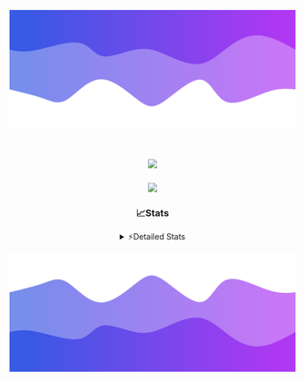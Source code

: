 ![Header](./header.png)
<div align="center">

<h1 align="center">
  <a href="https://git.io/typing-svg">
    <img src="https://readme-typing-svg.herokuapp.com/?lines=Hello,+There!+%F0%9F%91%8B;This+is+chicho.;Owner+on+Ocean;&center=true&size=25">
  </a>
</h1>
  
<p align="center">
  <img src="https://lanyard.cnrad.dev/api/852683595378196480" />
</p>

### 📈Stats
<details>
    <summary> ⚡Detailed Stats</summary>
    <br/>

<!--START_SECTION:waka-->
![Code Time](http://img.shields.io/badge/Code%20Time-685%20hrs%2030%20mins-blue)

![Profile Views](http://img.shields.io/badge/Profile%20Views-34-blue)

**🐱 My GitHub Data** 

> 📦 75.1 kB Used in GitHub's Storage 
 > 
> 🏆 17 Contributions in the Year 2024
 > 
> 🚫 Not Opted to Hire
 > 
> 📜 15 Public Repositories 
 > 
> 🔑 6 Private Repositories 
 > 
**I'm a Night 🦉** 

```text
🌞 Morning                21 commits          █░░░░░░░░░░░░░░░░░░░░░░░░   05.50 % 
🌆 Daytime                49 commits          ███░░░░░░░░░░░░░░░░░░░░░░   12.83 % 
🌃 Evening                166 commits         ███████████░░░░░░░░░░░░░░   43.46 % 
🌙 Night                  146 commits         ██████████░░░░░░░░░░░░░░░   38.22 % 
```
📅 **I'm Most Productive on Tuesday** 

```text
Monday                   23 commits          ██░░░░░░░░░░░░░░░░░░░░░░░   06.02 % 
Tuesday                  104 commits         ███████░░░░░░░░░░░░░░░░░░   27.23 % 
Wednesday                77 commits          █████░░░░░░░░░░░░░░░░░░░░   20.16 % 
Thursday                 52 commits          ███░░░░░░░░░░░░░░░░░░░░░░   13.61 % 
Friday                   41 commits          ███░░░░░░░░░░░░░░░░░░░░░░   10.73 % 
Saturday                 34 commits          ██░░░░░░░░░░░░░░░░░░░░░░░   08.90 % 
Sunday                   51 commits          ███░░░░░░░░░░░░░░░░░░░░░░   13.35 % 
```


📊 **This Week I Spent My Time On** 

```text
🕑︎ Time Zone: America/Argentina/Buenos_Aires

💬 Programming Languages: 
JavaScript               2 hrs 55 mins       ████████████████████░░░░░   80.30 % 
HTML                     27 mins             ███░░░░░░░░░░░░░░░░░░░░░░   12.40 % 
Bash                     9 mins              █░░░░░░░░░░░░░░░░░░░░░░░░   04.24 % 
Python                   6 mins              █░░░░░░░░░░░░░░░░░░░░░░░░   03.01 % 
JSON                     0 secs              ░░░░░░░░░░░░░░░░░░░░░░░░░   00.03 % 

🔥 Editors: 
VS Code                  3 hrs 38 mins       █████████████████████████   100.00 % 

🐱‍💻 Projects: 
Backend                  3 hrs 6 mins        █████████████████████░░░░   85.30 % 
Unknown Project          32 mins             ████░░░░░░░░░░░░░░░░░░░░░   14.70 % 

💻 Operating System: 
Windows                  3 hrs 38 mins       █████████████████████████   100.00 % 
```

**I Mostly Code in JavaScript** 

```text
JavaScript               9 repos             ███████░░░░░░░░░░░░░░░░░░   29.03 % 
HTML                     6 repos             █████░░░░░░░░░░░░░░░░░░░░   19.35 % 
C#                       2 repos             ██░░░░░░░░░░░░░░░░░░░░░░░   06.45 % 
SCSS                     1 repo              █░░░░░░░░░░░░░░░░░░░░░░░░   03.23 % 
Batchfile                1 repo              █░░░░░░░░░░░░░░░░░░░░░░░░   03.23 % 
```




 Last Updated on 24/04/2024 18:15:34 UTC
<!--END_SECTION:waka-->
</details>

![Footer](./footer.png)
